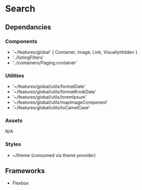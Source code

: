# Search

## Dependancies

### Components

- '~/features/global' { Container, Image, Link, VisuallyHidden }
- '../listingFilters'
- '../containers/Paging.container'

### Utilities

- '~/features/global/utils/formatDate'
- '~/features/global/utils/formatKnobDate'
- '~/features/global/utils/loremIpsum'
- '~/features/global/utils/mapImageComponent'
- '~/features/global/utils/toCamelCase'

### Assets

N/A

### Styles

- ~/theme (consumed via theme provider)

## Frameworks

- Flexbox
